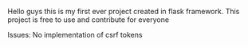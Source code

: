 Hello guys this is my first ever project created in flask framework.
This project is free to use and contribute for everyone

Issues:
  No implementation of csrf tokens
